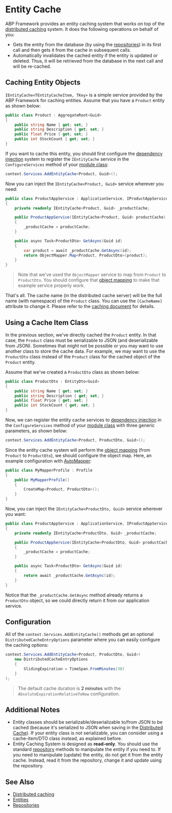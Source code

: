 # Entity Cache

ABP Framework provides an entity caching system that works on top of the [distributed caching](../fundamentals/caching.md) system. It does the following operations on behalf of you:

* Gets the entity from the database (by using the [repositories](../architecture/domain-driven-design/repositories.md)) in its first call and then gets it from the cache in subsequent calls.
* Automatically invalidates the cached entity if the entity is updated or deleted. Thus, it will be retrieved from the database in the next call and will be re-cached.

## Caching Entity Objects

`IEntityCache<TEntityCacheItem, TKey>` is a simple service provided by the ABP Framework for caching entities. Assume that you have a `Product` entity as shown below:

```csharp
public class Product : AggregateRoot<Guid>
{
    public string Name { get; set; }
    public string Description { get; set; }
    public float Price { get; set; }
    public int StockCount { get; set; }
}
```

If you want to cache this entity, you should first configure the [dependency injection](../fundamentals/dependency-injection.md) system to register the `IEntityCache` service in the `ConfigureServices` method of your [module class](../architecture/modularity/basics.md):

```csharp
context.Services.AddEntityCache<Product, Guid>();
```

Now you can inject the `IEntityCache<Product, Guid>` service wherever you need:

```csharp
public class ProductAppService : ApplicationService, IProductAppService
{
    private readonly IEntityCache<Product, Guid> _productCache;

    public ProductAppService(IEntityCache<Product, Guid> productCache)
    {
        _productCache = productCache;
    }

    public async Task<ProductDto> GetAsync(Guid id)
    {
        var product = await _productCache.GetAsync(id);
        return ObjectMapper.Map<Product, ProductDto>(product);
    }
}
```

> Note that we've used the `ObjectMapper` service to map from `Product` to `ProductDto`. You should configure that [object mapping](./object-to-object-mapping.md) to make that example service properly work.

That's all. The cache name (in the distributed cache server) will be the full name (with namespace) of the `Product` class. You can use the `[CacheName]` attribute to change it. Please refer to the [caching document](../fundamentals/caching.md) for details.

## Using a Cache Item Class

In the previous section, we've directly cached the `Product` entity. In that case, the `Product` class must be serializable to JSON (and deserializable from JSON). Sometimes that might not be possible or you may want to use another class to store the cache data. For example, we may want to use the `ProductDto` class instead of the `Product` class for the cached object of the `Product` entity.

Assume that we've created a `ProductDto` class as shown below:

```csharp
public class ProductDto : EntityDto<Guid>
{
    public string Name { get; set; }
    public string Description { get; set; }
    public float Price { get; set; }
    public int StockCount { get; set; }
}
```

Now, we can register the entity cache services to [dependency injection](../fundamentals/dependency-injection.md) in the `ConfigureServices` method of your [module class](../architecture/modularity/basics.md) with three generic parameters, as shown below:

```csharp
context.Services.AddEntityCache<Product, ProductDto, Guid>();
```

Since the entity cache system will perform the [object mapping](./object-to-object-mapping.md) (from `Product` to `ProductDto`), we should configure the object map. Here, an example configuration with [AutoMapper](https://automapper.org/):

```csharp
public class MyMapperProfile : Profile
{
    public MyMapperProfile()
    {
        CreateMap<Product, ProductDto>();
    }
}
```

Now, you can inject the `IEntityCache<ProductDto, Guid>` service wherever you want:

```csharp
public class ProductAppService : ApplicationService, IProductAppService
{
    private readonly IEntityCache<ProductDto, Guid> _productCache;

    public ProductAppService(IEntityCache<ProductDto, Guid> productCache)
    {
        _productCache = productCache;
    }

    public async Task<ProductDto> GetAsync(Guid id)
    {
        return await _productCache.GetAsync(id);
    }
}
```

Notice that the `_productCache.GetAsync` method already returns a `ProductDto` object, so we could directly return it from our application service.

## Configuration

All of the `context.Services.AddEntityCache()` methods get an optional `DistributedCacheEntryOptions` parameter where you can easily configure the caching options:

```csharp
context.Services.AddEntityCache<Product, ProductDto, Guid>(
    new DistributedCacheEntryOptions
    {
        SlidingExpiration = TimeSpan.FromMinutes(30)
    }
);
```

> The default cache duration is **2 minutes** with the `AbsoluteExpirationRelativeToNow` configuration.

## Additional Notes

* Entity classes should be serializable/deserializable to/from JSON to be cached (because it's serialized to JSON when saving in the [Distributed Cache](../fundamentals/caching.md)). If your entity class is not serializable, you can consider using a cache-item/DTO class instead, as explained before.
* Entity Caching System is designed as **read-only**. You should use the standard [repository](../architecture/domain-driven-design/repositories.md) methods to manipulate the entity if you need to. If you need to manipulate (update) the entity, do not get it from the entity cache. Instead, read it from the repository, change it and update using the repository.

## See Also

* [Distributed caching](../fundamentals/caching.md)
* [Entities](../architecture/domain-driven-design/entities.md)
* [Repositories](../architecture/domain-driven-design/repositories.md)
